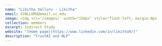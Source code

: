 ```yaml
---
name: "Likitha Valluru - Likitha"
email: SVALLURU@email.sc.edu
image: <img src='/images/' width="150px" style="float:left; margin:0px 10px 0px 0px;">
collection: members
excerpt: Indirect Study
website: "[Home page](https://www.linkedin.com/in/likitha9/)"
description: "TrustAI and NLP"  
---
```

